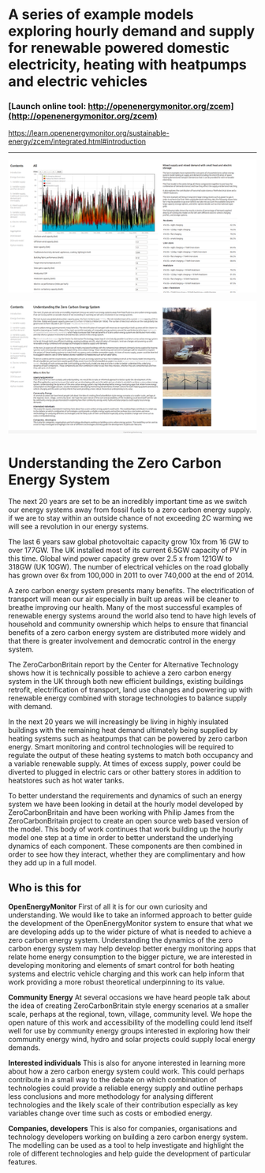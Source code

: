 # A series of example models exploring hourly demand and supply for renewable powered domestic electricity, heating with heatpumps and electric vehicles

### [Launch online tool: http://openenergymonitor.org/zcem](http://openenergymonitor.org/zcem)

https://learn.openenergymonitor.org/sustainable-energy/zcem/integrated.html#introduction

***

![intro.png](img/model.png)

![intro.png](img/intro.png)

# Understanding the Zero Carbon Energy System

The next 20 years are set to be an incredibly important time as we switch our energy systems away from fossil fuels to a zero carbon energy supply. if we are to stay within an outside chance of not exceeding 2C warming we will see a revolution in our energy systems.

The last 6 years saw global photovoltaic capacity grow 10x from 16 GW to over 177GW. The UK installed most of its current 6.5GW capacity of PV in this time. Global wind power capacity grew over 2.5 x from 121GW to 318GW (UK 10GW). The number of electrical vehicles on the road globally has grown over 6x from 100,000 in 2011 to over 740,000 at the end of 2014.

A zero carbon energy system presents many benefits. The electrification of transport will mean our air especially in built up areas will be cleaner to breathe improving our health. Many of the most successful examples of renewable energy systems around the world also tend to have high levels of household and community ownership which helps to ensure that financial benefits of a zero carbon energy system are distributed more widely and that there is greater involvement and democratic control in the energy system.

The ZeroCarbonBritain report by the Center for Alternative Technology shows how it is technically possible to achieve a zero carbon energy system in the UK through both new efficient buildings, existing buildings retrofit, electrification of transport, land use changes and powering up with renewable energy combined with storage technologies to balance supply with demand.

In the next 20 years we will increasingly be living in highly insulated buildings with the remaining heat demand ultimately being supplied by heating systems such as heatpumps that can be powered by zero carbon energy. Smart monitoring and control technologies will be required to regulate the output of these heating systems to match both occupancy and a variable renewable supply. At times of excess supply, power could be diverted to plugged in electric cars or other battery stores in addition to heatstores such as hot water tanks.

To better understand the requirements and dynamics of such an energy system we have been looking in detail at the hourly model developed by ZeroCarbonBritain and have been working with Philip James from the ZeroCarbonBritain project to create an open source web based version of the model. This body of work continues that work building up the hourly model one step at a time in order to better understand the underlying dynamics of each component. These components are then combined in order to see how they interact, whether they are complimentary and how they add up in a full model.

## Who is this for

**OpenEnergyMonitor**
First of all it is for our own curiosity and understanding. We would like to take an informed approach to better guide the development of the OpenEnergyMonitor system to ensure that what we are developing adds up to the wider picture of what is needed to achieve a zero carbon energy system. Understanding the dynamics of the zero carbon energy system may help develop better energy monitoring apps that relate home energy consumption to the bigger picture, we are interested in developing monitoring and elements of smart control for both heating systems and electric vehicle charging and this work can help inform that work providing a more robust theoretical underpinning to its value.

**Community Energy**
At several occasions we have heard people talk about the idea of creating ZeroCarbonBritain style energy scenarios at a smaller scale, perhaps at the regional, town, village, community level. We hope the open nature of this work and accessibility of the modelling could lend itself well for use by community energy groups interested in exploring how their community energy wind, hydro and solar projects could supply local energy demands.

**Interested individuals**
This is also for anyone interested in learning more about how a zero carbon energy system could work. This could perhaps contribute in a small way to the debate on which combination of technologies could provide a reliable energy supply and outline perhaps less conclusions and more methodology for analysing different technologies and the likely scale of their contribution especially as key variables change over time such as costs or embodied energy.

**Companies, developers**
This is also for companies, organisations and technology developers working on building a zero carbon energy system. The modelling can be used as a tool to help investigate and highlight the role of different technologies and help guide the development of particular features.
